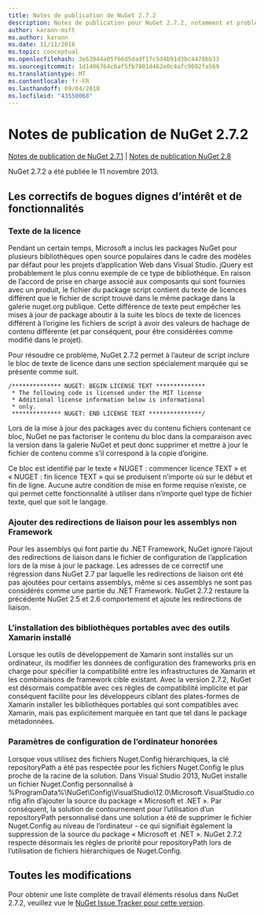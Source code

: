 ```yaml
---
title: Notes de publication de NuGet 2.7.2
description: Notes de publication pour NuGet 2.7.2, notamment et problèmes connus, correctifs de bogues, fonctionnalités ajoutées, dcr.
author: karann-msft
ms.author: karann
ms.date: 11/11/2016
ms.topic: conceptual
ms.openlocfilehash: 3e63944a05f66d5dadf17c5d4b91d3bc4478bb33
ms.sourcegitcommit: 1d1406764c6af5fb7801d462e0c4afc9092fa569
ms.translationtype: MT
ms.contentlocale: fr-FR
ms.lasthandoff: 09/04/2018
ms.locfileid: "43550068"
---
```

# <a name="nuget-272-release-notes"></a>Notes de publication de NuGet 2.7.2

[Notes de publication de NuGet 2.7.1](../release-notes/nuget-2.7.1.md) | [Notes de publication NuGet 2.8](../release-notes/nuget-2.8.md)

NuGet 2.7.2 a été publiée le 11 novembre 2013.

## <a name="noteworthy-bug-fixes-and-features"></a>Les correctifs de bogues dignes d’intérêt et de fonctionnalités

### <a name="license-text"></a>Texte de la licence
Pendant un certain temps, Microsoft a inclus les packages NuGet pour plusieurs bibliothèques open source populaires dans le cadre des modèles par défaut pour les projets d’application Web dans Visual Studio. jQuery est probablement le plus connu exemple de ce type de bibliothèque. En raison de l’accord de prise en charge associé aux composants qui sont fournies avec un produit, le fichier du package script contient du texte de licences différent que le fichier de script trouvé dans le même package dans la galerie nuget.org publique. Cette différence de texte peut empêcher les mises à jour de package aboutir à la suite les blocs de texte de licences différent à l’origine les fichiers de script à avoir des valeurs de hachage de contenu différente (et par conséquent, pour être considérées comme modifié dans le projet).

Pour résoudre ce problème, NuGet 2.7.2 permet à l’auteur de script inclure le bloc de texte de licence dans une section spécialement marquée qui se présente comme suit.

    /************** NUGET: BEGIN LICENSE TEXT **************
     * The following code is licensed under the MIT license
     * Additional license information below is informational
     * only.
     ************** NUGET: END LICENSE TEXT ***************/

Lors de la mise à jour des packages avec du contenu fichiers contenant ce bloc, NuGet ne pas factoriser le contenu du bloc dans la comparaison avec la version dans la galerie NuGet et peut donc supprimer et mettre à jour le fichier de contenu comme s’il correspond à la copie d’origine.

Ce bloc est identifié par le texte « NUGET : commencer licence TEXT » et « NUGET : fin licence TEXT » qui se produisent n’importe où sur le début et fin de ligne.  Aucune autre condition de mise en forme requise n’existe, ce qui permet cette fonctionnalité à utiliser dans n’importe quel type de fichier texte, quel que soit le langage.

### <a name="add-binding-redirects-for-non-framework-assemblies"></a>Ajouter des redirections de liaison pour les assemblys non Framework
Pour les assemblys qui font partie du .NET Framework, NuGet ignore l’ajout des redirections de liaison dans le fichier de configuration de l’application lors de la mise à jour le package. Les adresses de ce correctif une régression dans NuGet 2.7 par laquelle les redirections de liaison ont été pas ajoutées pour certains assemblys, même si ces assemblys ne sont pas considérés comme une partie du .NET Framework. NuGet 2.7.2 restaure la précédente NuGet 2.5 et 2.6 comportement et ajoute les redirections de liaison.

### <a name="installing-portable-libraries-with-xamarin-tools-installed"></a>L’installation des bibliothèques portables avec des outils Xamarin installé
Lorsque les outils de développement de Xamarin sont installés sur un ordinateur, ils modifier les données de configuration des frameworks pris en charge pour spécifier la compatibilité entre les infrastructures de Xamarin et les combinaisons de framework cible existant. Avec la version 2.7.2, NuGet est désormais compatible avec ces règles de compatibilité implicite et par conséquent facilite pour les développeurs ciblant des plates-formes de Xamarin installer les bibliothèques portables qui sont compatibles avec Xamarin, mais pas explicitement marquée en tant que tel dans le package métadonnées.

### <a name="machine-wide-configuration-settings-honored"></a>Paramètres de configuration de l’ordinateur honorées
Lorsque vous utilisez des fichiers Nuget.Config hiérarchiques, la clé repositoryPath a été pas respectée pour les fichiers Nuget.Config le plus proche de la racine de la solution. Dans Visual Studio 2013, NuGet installe un fichier Nuget.Config personnalisé à %ProgramData%\NuGet\Config\VisualStudio\12.0\Microsoft.VisualStudio.config afin d’ajouter la source du package « Microsoft et .NET ». Par conséquent, la solution de contournement pour l’utilisation d’un repositoryPath personnalisé dans une solution a été de supprimer le fichier Nuget.Config au niveau de l’ordinateur - ce qui signifiait également la suppression de la source du package « Microsoft et .NET ». NuGet 2.7.2 respecte désormais les règles de priorité pour repositoryPath lors de l’utilisation de fichiers hiérarchiques de Nuget.Config.

## <a name="all-changes"></a>Toutes les modifications
Pour obtenir une liste complète de travail éléments résolus dans NuGet 2.7.2, veuillez vue le [NuGet Issue Tracker pour cette version](https://nuget.codeplex.com/workitem/list/advanced?keyword=&status=All&type=All&priority=All&release=NuGet%202.7.2&assignedTo=All&component=All&sortField=LastUpdatedDate&sortDirection=Descending&page=0&reasonClosed=Fixed).
